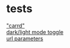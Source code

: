 # tests

["carrd"](https://shamshitty.xyz/tests/carrd)
<br>
[dark/light mode toggle](https://shamshitty.xyz/tests/darkmodetest)
<br>
[url parameters](https://shamshitty.xyz/tests/paramtest)